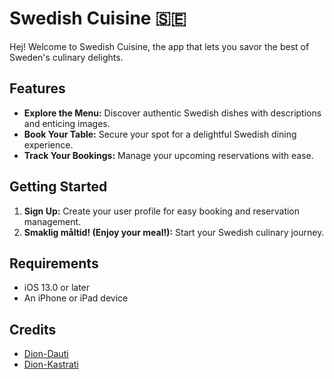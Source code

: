 # Swedish Cuisine 🇸🇪

Hej! Welcome to Swedish Cuisine, the app that lets you savor the best of Sweden's culinary delights.

## Features

* **Explore the Menu:** Discover authentic Swedish dishes with descriptions and enticing images.
* **Book Your Table:** Secure your spot for a delightful Swedish dining experience.
* **Track Your Bookings:** Manage your upcoming reservations with ease.

## Getting Started

1. **Sign Up:** Create your user profile for easy booking and reservation management.
2. **Smaklig måltid! (Enjoy your meal!):** Start your Swedish culinary journey.

## Requirements
* iOS 13.0 or later
* An iPhone or iPad device


## Credits

* [Dion-Dauti](https://github.com/Dion-Dauti)
* [Dion-Kastrati](https://github.com/Dion-Kastrati) 


